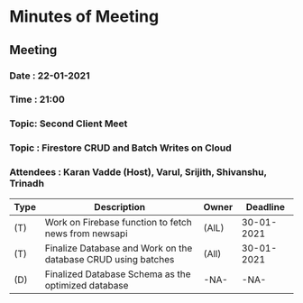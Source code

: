 # Minutes of Meeting

## Meeting 

### Date : 22-01-2021
### Time : 21:00
### Topic: Second Client Meet
### Topic : Firestore CRUD and Batch Writes on Cloud
### Attendees : Karan Vadde (Host), Varul, Srijith, Shivanshu, Trinadh


| Type | Description                                                     | Owner | Deadline   |
|------|-----------------------------------------------------------------|-------|------------|
| (T)  | Work on Firebase function to fetch news from newsapi            | (AlL) | 30-01-2021 |
| (T)  | Finalize Database and Work  on the database CRUD using  batches | (All) | 30-01-2021 |
| (D)  | Finalized Database Schema as the optimized database             | -NA-  | -NA-       |

